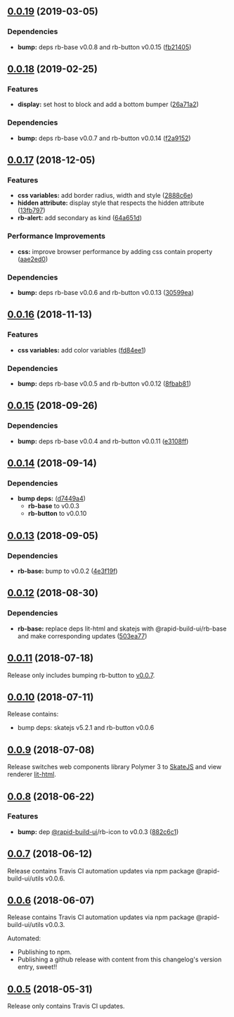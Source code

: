 ## [0.0.19](https://github.com/rapid-build-ui/rb-alert/compare/v0.0.18...v0.0.19) (2019-03-05)


### Dependencies

* **bump:** deps rb-base v0.0.8 and rb-button v0.0.15 ([fb21405](https://github.com/rapid-build-ui/rb-alert/commit/fb21405))



## [0.0.18](https://github.com/rapid-build-ui/rb-alert/compare/v0.0.17...v0.0.18) (2019-02-25)


### Features

* **display:** set host to block and add a bottom bumper ([26a71a2](https://github.com/rapid-build-ui/rb-alert/commit/26a71a2))


### Dependencies

* **bump:** deps rb-base v0.0.7 and rb-button v0.0.14 ([f2a9152](https://github.com/rapid-build-ui/rb-alert/commit/f2a9152))



## [0.0.17](https://github.com/rapid-build-ui/rb-alert/compare/v0.0.16...v0.0.17) (2018-12-05)


### Features

* **css variables:** add border radius, width and style ([2888c6e](https://github.com/rapid-build-ui/rb-alert/commit/2888c6e))
* **hidden attribute:** display style that respects the hidden attribute ([13fb797](https://github.com/rapid-build-ui/rb-alert/commit/13fb797))
* **rb-alert:** add secondary as kind ([64a651d](https://github.com/rapid-build-ui/rb-alert/commit/64a651d))


### Performance Improvements

* **css:** improve browser performance by adding css contain property ([aae2ed0](https://github.com/rapid-build-ui/rb-alert/commit/aae2ed0))


### Dependencies

* **bump:** deps rb-base v0.0.6 and rb-button v0.0.13 ([30599ea](https://github.com/rapid-build-ui/rb-alert/commit/30599ea))



## [0.0.16](https://github.com/rapid-build-ui/rb-alert/compare/v0.0.15...v0.0.16) (2018-11-13)


### Features

* **css variables:** add color variables ([fd84ee1](https://github.com/rapid-build-ui/rb-alert/commit/fd84ee1))


### Dependencies

* **bump:** deps rb-base v0.0.5 and rb-button v0.0.12 ([8fbab81](https://github.com/rapid-build-ui/rb-alert/commit/8fbab81))



## [0.0.15](https://github.com/rapid-build-ui/rb-alert/compare/v0.0.14...v0.0.15) (2018-09-26)


### Dependencies

* **bump:** deps rb-base v0.0.4 and rb-button v0.0.11 ([e3108ff](https://github.com/rapid-build-ui/rb-alert/commit/e3108ff))



## [0.0.14](https://github.com/rapid-build-ui/rb-alert/compare/v0.0.13...v0.0.14) (2018-09-14)


### Dependencies

* **bump deps:** ([d7449a4](https://github.com/rapid-build-ui/rb-alert/commit/d7449a4))
	* **rb-base** to v0.0.3
	* **rb-button** to v0.0.10



## [0.0.13](https://github.com/rapid-build-ui/rb-alert/compare/v0.0.12...v0.0.13) (2018-09-05)


### Dependencies

* **rb-base:** bump to v0.0.2 ([4e3f19f](https://github.com/rapid-build-ui/rb-alert/commit/4e3f19f))



## [0.0.12](https://github.com/rapid-build-ui/rb-alert/compare/v0.0.11...v0.0.12) (2018-08-30)


### Dependencies

* **rb-base:** replace deps lit-html and skatejs with @rapid-build-ui/rb-base and make corresponding updates ([503ea77](https://github.com/rapid-build-ui/rb-alert/commit/503ea77))



## [0.0.11](https://github.com/rapid-build-ui/rb-alert/compare/v0.0.10...v0.0.11) (2018-07-18)


Release only includes bumping rb-button to [v0.0.7](https://git.io/fNZJu).



## [0.0.10](https://github.com/rapid-build-ui/rb-alert/compare/v0.0.9...v0.0.10) (2018-07-11)


Release contains:
* bump deps: skatejs v5.2.1 and rb-button v0.0.6



## [0.0.9](https://github.com/rapid-build-ui/rb-alert/compare/v0.0.8...v0.0.9) (2018-07-08)


Release switches web components library Polymer 3 to [SkateJS](http://skatejs.netlify.com/) and view renderer [lit-html](https://polymer.github.io/lit-html/).



## [0.0.8](https://github.com/rapid-build-ui/rb-alert/compare/v0.0.7...v0.0.8) (2018-06-22)


### Features

* **bump:** dep [@rapid-build-ui](https://github.com/rapid-build-ui)/rb-icon to v0.0.3 ([882c6c1](https://github.com/rapid-build-ui/rb-alert/commit/882c6c1))



## [0.0.7](https://github.com/rapid-build-ui/rb-alert/compare/v0.0.6...v0.0.7) (2018-06-12)


Release contains Travis CI automation updates via npm package @rapid-build-ui/utils v0.0.6.



## [0.0.6](https://github.com/rapid-build-ui/rb-alert/compare/v0.0.5...v0.0.6) (2018-06-07)


Release contains Travis CI automation updates via npm package @rapid-build-ui/utils v0.0.3.

Automated:
* Publishing to npm.
* Publishing a github release with content from this changelog's version entry, sweet!!



## [0.0.5](https://github.com/rapid-build-ui/rb-alert/compare/v0.0.4...v0.0.5) (2018-05-31)


Release only contains Travis CI updates.


